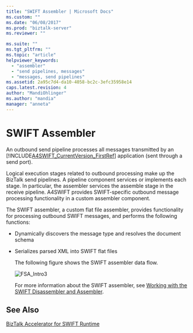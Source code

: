 ```yaml
---
title: "SWIFT Assembler | Microsoft Docs"
ms.custom: ""
ms.date: "06/08/2017"
ms.prod: "biztalk-server"
ms.reviewer: ""

ms.suite: ""
ms.tgt_pltfrm: ""
ms.topic: "article"
helpviewer_keywords: 
  - "assembler"
  - "send pipelines, messages"
  - "messages, send pipelines"
ms.assetid: 2a95c7d4-da10-4058-bc2c-3efc35958e14
caps.latest.revision: 4
author: "MandiOhlinger"
ms.author: "mandia"
manager: "anneta"
---
```

# SWIFT Assembler
An outbound send pipeline processes all messages transmitted by an [!INCLUDE[A4SWIFT_CurrentVersion_FirstRef](../../includes/a4swift-currentversion-firstref-md.md)] application (sent through a send port).  
  
 Logical execution stages related to outbound processing make up the BizTalk send pipelines. A pipeline component services or implements each stage. In particular, the assembler services the assemble stage in the receive pipeline. A4SWIFT provides SWIFT-specific outbound message processing functionality in a custom assembler component.  
  
 The SWIFT assembler, a custom flat file assembler, provides functionality for processing outbound SWIFT messages, and performs the following functions:  
  
- Dynamically discovers the message type and resolves the document schema  
  
- Serializes parsed XML into SWIFT flat files  
  
  The following figure shows the SWIFT assembler data flow.  
  
  ![](../../adapters-and-accelerators/accelerator-swift/media/fsa-intro3.gif "FSA_Intro3")  
  
  For more information about the SWIFT assembler, see [Working with the SWIFT Disassembler and Assembler](../../adapters-and-accelerators/accelerator-swift/working-with-the-swift-disassembler-and-assembler.md).  
  
## See Also  
 [BizTalk Accelerator for SWIFT Runtime](../../adapters-and-accelerators/accelerator-swift/biztalk-accelerator-for-swift-runtime.md)